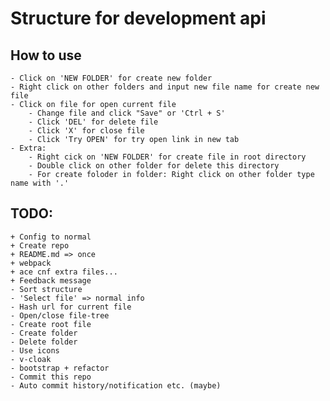 
# Structure for development api

## How to use

	- Click on 'NEW FOLDER' for create new folder
	- Right click on other folders and input new file name for create new file
	- Click on file for open current file
		- Change file and click "Save" or 'Ctrl + S'
		- Click 'DEL' for delete file
		- Click 'X' for close file
		- Click 'Try OPEN' for try open link in new tab
	- Extra:
		- Right cick on 'NEW FOLDER' for create file in root directory
		- Double click on other folder for delete this directory
		- For create foloder in folder: Right click on other folder type name with '.'

## TODO:
	+ Config to normal
	+ Create repo
	+ README.md => once
	+ webpack
	+ ace cnf extra files...
	+ Feedback message
	- Sort structure
	- 'Select file' => normal info
	- Hash url for current file
	- Open/close file-tree
	- Create root file
	- Create folder
	- Delete folder
	- Use icons
	- v-cloak
	- bootstrap + refactor
	- Commit this repo
	- Auto commit history/notification etc. (maybe)

